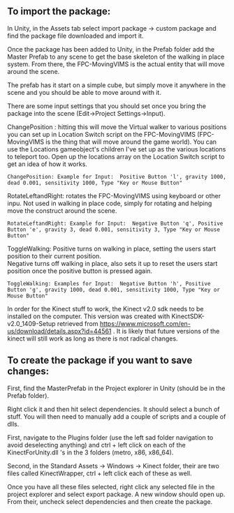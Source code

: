 To import the package:
----------------------

 In Unity, in the Assets tab select import package -> custom package and find the package file downloaded and import it.

 Once the package has been added to Unity, in the Prefab folder add the Master Prefab to any scene to get the base skeleton 
 of the walking in place system.  From there, the FPC-MovingVIMS is the actual entity that will move around the scene. 
 
 The prefab has it start on a simple cube, but simply move it anywhere in the scene and you should be able to move around with
 it.

 There are some input settings that you should set once you bring the package into the scene (Edit->Project Settings->Input).
 
 ChangePosition : hitting this will move the Virtual walker to various positions you can set up in Location Switch script 
    on the FPC-MovingVIMS (FPC-MovingVIMS is the thing that will move around the game world). You can use the Locations 
    gameobject's children I've set up as the various locations to teleport too.  Open up the locations array on the
    Location Switch script to get an idea of how it works.
    
    ChangePosition: Example for Input:  Positive Button 'l', gravity 1000, dead 0.001, sensitivity 1000, Type "Key or Mouse Button"
 
 RotateLeftandRight: rotates the FPC-MovingVIMS using keyboard or other inpu.  Not used in walking in place code, simply
    for rotating and helping move the construct around the scene.
    
    RotateLeftandRight: Example for Input:  Negative Button 'q', Positive Button 'e', gravity 3, dead 0.001, sensitivity 3, Type "Key or Mouse Button"
 
 ToggleWalking:  Positive turns on walking in place, setting the users start position to their current position.  
    Negative turns off walking in place, also sets it up to reset the users start position once the positive button
    is pressed again.
    
    ToggleWalking: Examples for Input:  Negative Button 'h', Positive Button 'g', gravity 1000, dead 0.001, sensitivity 1000, Type "Key or Mouse Button"


In order for the Kinect stuff to work, the Kinect v2.0 sdk needs to be installed on the computer.  This version was created
    with KinectSDK-v2.0_1409-Setup retrieved from https://www.microsoft.com/en-us/download/details.aspx?id=44561 .  It is likely 
    that future versions of the kinect will still work as long as there is not radical changes.


To create the package if you want to save changes:
--------------------------------------------------

 First, find the MasterPrefab in the Project explorer in Unity (should be in the Prefab folder).  

 Right click it and then hit select dependencies.  It should select a bunch of stuff.  You will
 then need to manually add a couple of scripts and a couple of dlls.  

 First, navigate to the Plugins folder (use the left sad folder navigation to avoid deselecting
 anything) and ctrl + left click on each of the KinectForUnity.dll 's in the 3 folders (metro, x86, x86_64).

 Second, in the Standard Assets -> Windows -> Kinect folder, their are two files called KinectWrapper, ctrl + left
 click each of these as well.

 Once you have all these files selected, right click any selected file in the project explorer and select export package.
 A new window should open up.  From their, uncheck select dependencies and then create the package.  